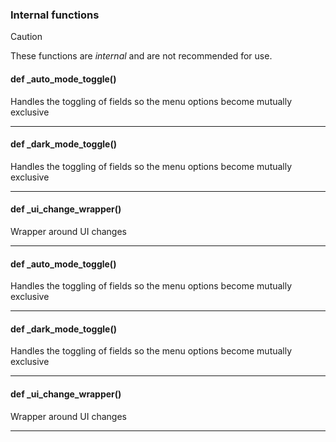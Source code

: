 ### Internal functions

> [!CAUTION]
> These functions are *internal* and are not recommended for use.

#### def _auto_mode_toggle()

Handles the toggling of fields so the menu options become mutually exclusive

---

#### def _dark_mode_toggle()

Handles the toggling of fields so the menu options become mutually exclusive

---

#### def _ui_change_wrapper()

Wrapper around UI changes

---

#### def _auto_mode_toggle()

Handles the toggling of fields so the menu options become mutually exclusive

---

#### def _dark_mode_toggle()

Handles the toggling of fields so the menu options become mutually exclusive

---

#### def _ui_change_wrapper()

Wrapper around UI changes

---

